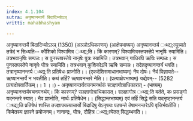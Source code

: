 ```yaml
---
index: 4.1.104
sutra: अनृष्यानन्तर्ये बिदादिभ्योऽञ्
vritti: mahabhashyam

---
```

 अनृष्यानन्तर्ये बिदादिभ्योऽञ्ञ् (1350) (अञ्ञोऽधिकरणम्) (आक्षेपभाष्यम्) अनृष्यानन्तर्य ःथ्द्य;त्युच्यते तत्रेदं न सिध्यति-- कौशिको विश्वामित्र ःथ्द्य;ति। किं कारणम्? विश्वामित्रस्तपस्तेपे नानृषिः स्यामिति। तत्रभवानृषिः सम्पन्नः। स पुनस्तपस्तेपे नानृषेः पुत्रः स्यामिति। तत्रभवान् गाधिरपि ऋषिः सम्पन्नः। स पुनस्तपस्तेपे नानृषेः पौत्रः स्यामिति। तत्रभवान् कुशिकोऽपि ऋषिः सम्पन्नः। तदेतदृष्यानन्तर्यं भवति। तत्रानृष्यानन्तर्य ःथ्द्य;ति प्रतिषेधः प्राप्नोति।। (एकदेशिसमाधानभाष्यम्) नैष दोषः। नैवं विज्ञायते--ऋष्यानन्तर्ये न भवतीति। कथं तर्हि? ऋषावनन्तरे नेति।। (प्रत्याक्षेपभाष्यम्) यद्येवम्-- (5282 प्रत्याक्षेपवार्तिकम्।। 1 ।।) - अनृष्यानन्तर्यवचनमनर्थकं सञ्ज्ञागोत्राधिकारात् - (भाष्यम्) अनृष्यानन्तर्यवचनमनर्थम्। किं कारणम्? सञ्ज्ञागोत्राधिकारात्। सञ्ज्ञागोत्र ःथ्द्य;ति वर्तते, कः प्रसङ्गो यदनन्तरे स्यात्। नैव प्राप्नोति, नार्थः प्रतिषेधेन।। (सिद्धान्तभाष्यम्) एवं तर्हि सिद्धे सति यदनृष्टानन्तर्य ःथ्द्य;ति प्रतिषेधं शास्ति तज्ज्ञापयत्याचार्यो बिदादिषु येऽनृषयः पठ्यन्ते तेषामनन्तरेऽपि वृत्तिर्भवतीति। किमेतस्य ज्ञापने प्रयोजनम्। नानान्द्रः, पौत्रः, दौहित्र ःथ्द्य;त्येतत् सिद्धम्भवति।। 